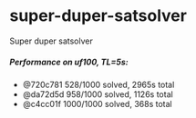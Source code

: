 # super-duper-satsolver
Super duper satsolver

##### Performance on uf100, TL=5s:
 - @720c781 528/1000 solved, 2965s total
 - @da72d5d 958/1000 solved, 1126s total
 - @c4cc01f 1000/1000 solved, 368s total
